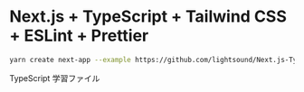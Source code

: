 # Next.js + TypeScript + Tailwind CSS + ESLint + Prettier

```bash
yarn create next-app --example https://github.com/lightsound/Next.js-TypeScript-TailwindCSS-ESLint-Prettier
```

TypeScript 学習ファイル
